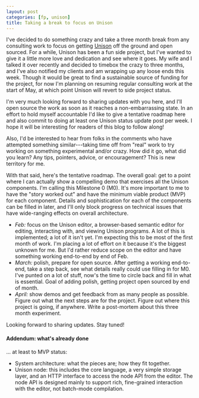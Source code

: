```yaml
---
layout: post
categories: [fp, unison]
title: Taking a break to focus on Unison
---
```


I've decided to do something crazy and take a three month break from any consulting work to focus on getting [Unison](/unison.html) off the ground and open sourced. For a while, Unison has been a fun side project, but I've wanted to give it a little more love and dedication and see where it goes. My wife and I talked it over recently and decided to timebox the crazy to three months, and I've also notified my clients and am wrapping up any loose ends this week. Though it would be great to find a sustainable source of funding for the project, for now I'm planning on resuming regular consulting work at the start of May, at which point Unison will revert to side project status.

I'm very much looking forward to sharing updates with you here, and I'll open source the work as soon as it reaches a non-embarrassing state. In an effort to hold myself accountable I'd like to give a tentative roadmap here and also commit to doing at least one Unison status update post per week. I hope it will be interesting for readers of this blog to follow along!

Also, I'd be interested to hear from folks in the comments who have attempted something similar---taking time off from "real" work to try working on something experimental and/or crazy. How did it go, what did you learn? Any tips, pointers, advice, or encouragement? This is new territory for me.

With that said, here's the tentative roadmap. The overall goal: get to a point where I can actually show a compelling demo that exercises all the Unison components. I'm calling this Milestone 0 (M0). It's more important to me to have the "story worked out" and have the minimum viable product (MVP) for each component. Details and sophistication for each of the components can be filled in later, and I'll only block progress on technical issues that have wide-ranging effects on overall architecture.

* _Feb:_ focus on the Unison editor, a browser-based semantic editor for editing, interacting with, and viewing Unison programs. A lot of this is implemented; a lot of it isn't yet. I'm expecting this to be most of the first month of work. I'm placing a lot of effort on it because it's the biggest unknown for me. But I'd rather reduce scope on the editor and have something working end-to-end by end of Feb. 
* _March:_ polish, prepare for open source. After getting a working end-to-end, take a step back, see what details really could use filling in for M0. I've punted on a lot of stuff, now's the time to circle back and fill in what is essential. Goal of adding polish, getting project open sourced by end of month.
* _April:_ show demos and get feedback from as many people as possible. Figure out what the next steps are for the project. Figure out where this project is going, if anywhere. Write a post-mortem about this three month experiment.

Looking forward to sharing updates. Stay tuned!

#### Addendum: what's already done ####

... at least to MVP status:

* System architecture: what the pieces are; how they fit together. 
* Unison node: this includes the core language, a very simple storage layer, and an HTTP interface to access the node API from the editor. The node API is designed mainly to support rich, fine-grained interaction with the editor, not batch-mode compilation.

